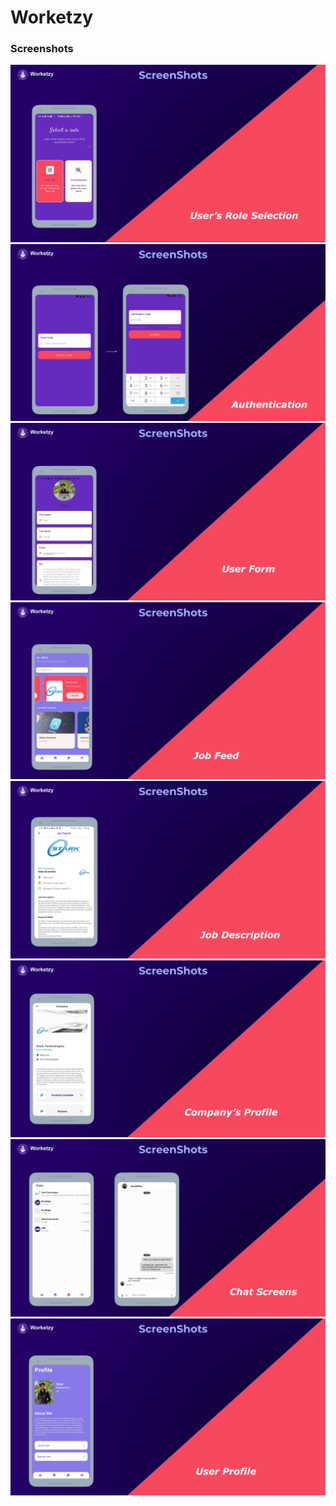 # Worketzy

### Screenshots
![](Screenshots/0.png)  
![](Screenshots/1.png) 
![](Screenshots/2.png)
![](Screenshots/3.png)  
![](Screenshots/4.png) 
![](Screenshots/5.png)
![](Screenshots/6.png)  
![](Screenshots/7.png)
